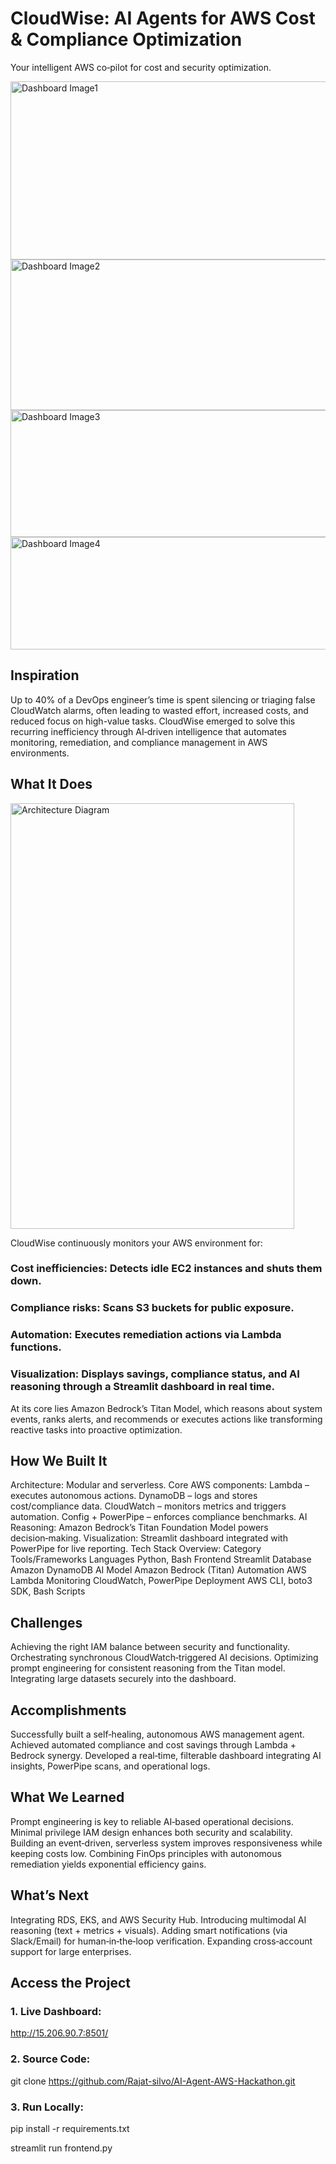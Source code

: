 # CloudWise: AI Agents for AWS Cost & Compliance Optimization
Your intelligent AWS co‑pilot for cost and security optimization.

<img width="602" height="285" alt="Dashboard Image1" src="https://github.com/user-attachments/assets/a1efc2fb-6dc7-4936-8696-fbd6a9712476" />
<img width="602" height="241" alt="Dashboard Image2" src="https://github.com/user-attachments/assets/da944654-fbae-4982-a2a2-dd58e075dd5a" />
<img width="602" height="203" alt="Dashboard Image3" src="https://github.com/user-attachments/assets/91dc5496-7275-4eae-807a-1360e8f58ab8" />
<img width="602" height="180" alt="Dashboard Image4" src="https://github.com/user-attachments/assets/745a78f3-e32d-4ea4-a90e-9dbe4ff0025c" />


## Inspiration
Up to 40% of a DevOps engineer’s time is spent silencing or triaging false CloudWatch alarms, often leading to wasted effort, increased costs, and reduced focus on high-value tasks. CloudWise emerged to solve this recurring inefficiency through AI‑driven intelligence that automates monitoring, remediation, and compliance management in AWS environments.

## What It Does
<img width="454" height="681" alt="Architecture Diagram" src="https://github.com/user-attachments/assets/b51d4b2a-7272-4afc-a7dc-c8a087884473" />

CloudWise continuously monitors your AWS environment for:
### Cost inefficiencies: Detects idle EC2 instances and shuts them down.
### Compliance risks: Scans S3 buckets for public exposure.
### Automation: Executes remediation actions via Lambda functions.
### Visualization: Displays savings, compliance status, and AI reasoning through a Streamlit dashboard in real time.
 At its core lies Amazon Bedrock’s Titan Model, which reasons about system events, ranks alerts, and recommends or executes actions like transforming reactive tasks into proactive optimization.

## How We Built It
 Architecture: Modular and serverless.
 Core AWS components:
 Lambda – executes autonomous actions.
 DynamoDB – logs and stores cost/compliance data.
 CloudWatch – monitors metrics and triggers automation.
 Config + PowerPipe – enforces compliance benchmarks.
 AI Reasoning: Amazon Bedrock’s Titan Foundation Model powers decision‑making.
 Visualization: Streamlit dashboard integrated with PowerPipe for live reporting.
 Tech Stack Overview:
  Category
  Tools/Frameworks
  Languages
  Python, Bash
  Frontend
  Streamlit
  Database
  Amazon DynamoDB
  AI Model
  Amazon Bedrock (Titan)
  Automation
  AWS Lambda
  Monitoring
  CloudWatch, PowerPipe
  Deployment
  AWS CLI, boto3 SDK, Bash Scripts


## Challenges
 Achieving the right IAM balance between security and functionality.
 Orchestrating synchronous CloudWatch‑triggered AI decisions.
 Optimizing prompt engineering for consistent reasoning from the Titan model.
 Integrating large datasets securely into the dashboard.

## Accomplishments
 Successfully built a self‑healing, autonomous AWS management agent.
 Achieved automated compliance and cost savings through Lambda + Bedrock synergy.
 Developed a real‑time, filterable dashboard integrating AI insights, PowerPipe scans, and operational logs.

## What We Learned
 Prompt engineering is key to reliable AI‑based operational decisions.
 Minimal privilege IAM design enhances both security and scalability.
 Building an event‑driven, serverless system improves responsiveness while keeping costs low.
 Combining FinOps principles with autonomous remediation yields exponential efficiency gains.​

## What’s Next
 Integrating RDS, EKS, and AWS Security Hub.
 Introducing multimodal AI reasoning (text + metrics + visuals).
 Adding smart notifications (via Slack/Email) for human‑in‑the‑loop verification.
 Expanding cross‑account support for large enterprises.

## Access the Project
### 1. Live Dashboard:

http://15.206.90.7:8501/

### 2. Source Code:
git clone https://github.com/Rajat-silvo/AI-Agent-AWS-Hackathon.git

### 3. Run Locally:

pip install -r requirements.txt

streamlit run frontend.py
